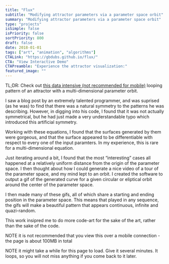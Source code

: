 ```yaml
---
title: "Flux"
subtitle: "Modifying attractor parameters via a parameter space orbit"
summary: "Modifying attractor parameters via a parameter space orbit"
type: "projects"
isSimple: false
isPriority: false
sortPriority: 800
draft: false
date: 2018-01-01
tags: ["art", "animation", "algorithms"]
CTALink: "https://gbdubs.github.io/flux/"
CTA: "View Interactive Demo"
CTAPreamble: "Experience the attractor visualization:"
featured_image: ""
---
```


TL;DR: Check out [this data intensive (not recommended for mobile)](https://gbdubs.github.io/flux/) looping pattern of an attractor with a multi-dimensional parameter orbit.

I saw a blog post by an extremely talented programmer, and was suprised (as he was) to find that there was a natural symmetry to the patterns he was describing.  However, in digging into his code, I found that it was not actually symmetrical, but he had just made a very understandable typo which introduced this artificial symmetry.

Working with these equations, I found that the surfaces generated by them were gorgeous, and that the surface appeared to be differentiable with respect to every one of the input paramters.  In my experience, this is rare for a multi-dimensional equation. 

Just iterating around a bit, I found that the most “interesting” cases all happened at a relatively uniform distance from the origin of the parameter space.  I then thought about how I could generate a nice video of a tour of the parameter space, and my mind lept to an orbit.  I created the software to output a gif of the generated curve for a given circular or eliptical orbit around the center of the parameter space.

I then made many of these gifs, all of which share a starting and ending position in the parameter space. This means that played in any sequence, the gifs will make a beautiful pattern that appears continuous, infinite and quazi-random.

This work insipred me to do more code-art for the sake of the art, rather than the sake of the code.

NOTE it is not recommended that you view this over a mobile connection - the page is about 100MB in total

NOTE it might take a while for this page to load. Give it several minutes. It loops, so you will not miss anything if you come back to it later.
